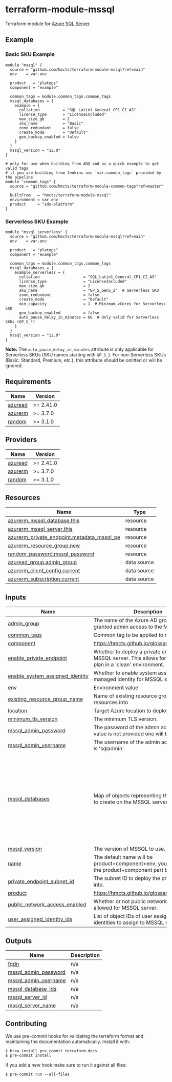 # terraform-module-mssql

Terraform module for [Azure SQL Server](https://azure.microsoft.com/en-gb/products/azure-sql/).

## Example

### Basic SKU Example

```hcl
module "mssql" {
  source = "github.com/hmcts/terraform-module-mssql?ref=main"
  env    = var.env

  product   = "platops"
  component = "example"

  common_tags = module.common_tags.common_tags
  mssql_databases = {
    example = {
      collation          = "SQL_Latin1_General_CP1_CI_AS"
      license_type       = "LicenseIncluded"
      max_size_gb        = 2
      sku_name           = "Basic"
      zone_redundant     = false
      create_mode        = "Default"
      geo_backup_enabled = false
    }
  }
  mssql_version = "12.0"
}

# only for use when building from ADO and as a quick example to get valid tags
# if you are building from Jenkins use `var.common_tags` provided by the pipeline
module "common_tags" {
  source = "github.com/hmcts/terraform-module-common-tags?ref=master"

  builtFrom   = "hmcts/terraform-module-mssql"
  environment = var.env
  product     = "sds-platform"
}
```

### Serverless SKU Example

```hcl
module "mssql_serverless" {
  source = "github.com/hmcts/terraform-module-mssql?ref=main"
  env    = var.env

  product   = "platops"
  component = "example"

  common_tags = module.common_tags.common_tags
  mssql_databases = {
    example_serverless = {
      collation                   = "SQL_Latin1_General_CP1_CI_AS"
      license_type                = "LicenseIncluded"
      max_size_gb                 = 2
      sku_name                    = "GP_S_Gen5_2"  # Serverless SKU
      zone_redundant              = false
      create_mode                 = "Default"
      min_capacity                = 1  # Minimum vCores for Serverless SKU
      geo_backup_enabled          = false
      auto_pause_delay_in_minutes = 60  # Only valid for Serverless SKUs (GP_S_*)
    }
  }
  mssql_version = "12.0"
}
```

**Note:** The `auto_pause_delay_in_minutes` attribute is only applicable for Serverless SKUs (SKU names starting with `GP_S_`). For non-Serverless SKUs (Basic, Standard, Premium, etc.), this attribute should be omitted or will be ignored.

<!-- BEGIN_TF_DOCS -->
## Requirements

| Name | Version |
|------|---------|
| <a name="requirement_azuread"></a> [azuread](#requirement\_azuread) | >= 2.41.0 |
| <a name="requirement_azurerm"></a> [azurerm](#requirement\_azurerm) | >= 3.7.0 |
| <a name="requirement_random"></a> [random](#requirement\_random) | >= 3.1.0 |

## Providers

| Name | Version |
|------|---------|
| <a name="provider_azuread"></a> [azuread](#provider\_azuread) | >= 2.41.0 |
| <a name="provider_azurerm"></a> [azurerm](#provider\_azurerm) | >= 3.7.0 |
| <a name="provider_random"></a> [random](#provider\_random) | >= 3.1.0 |

## Resources

| Name | Type |
|------|------|
| [azurerm_mssql_database.this](https://registry.terraform.io/providers/hashicorp/azurerm/latest/docs/resources/mssql_database) | resource |
| [azurerm_mssql_server.this](https://registry.terraform.io/providers/hashicorp/azurerm/latest/docs/resources/mssql_server) | resource |
| [azurerm_private_endpoint.metadata_mssql_pe](https://registry.terraform.io/providers/hashicorp/azurerm/latest/docs/resources/private_endpoint) | resource |
| [azurerm_resource_group.new](https://registry.terraform.io/providers/hashicorp/azurerm/latest/docs/resources/resource_group) | resource |
| [random_password.mssql_password](https://registry.terraform.io/providers/hashicorp/random/latest/docs/resources/password) | resource |
| [azuread_group.admin_group](https://registry.terraform.io/providers/hashicorp/azuread/latest/docs/data-sources/group) | data source |
| [azurerm_client_config.current](https://registry.terraform.io/providers/hashicorp/azurerm/latest/docs/data-sources/client_config) | data source |
| [azurerm_subscription.current](https://registry.terraform.io/providers/hashicorp/azurerm/latest/docs/data-sources/subscription) | data source |

## Inputs

| Name | Description | Type | Default | Required |
|------|-------------|------|---------|:--------:|
| <a name="input_admin_group"></a> [admin\_group](#input\_admin\_group) | The name of the Azure AD group that will be granted admin access to the MSSQL server. | `string` | `null` | no |
| <a name="input_common_tags"></a> [common\_tags](#input\_common\_tags) | Common tag to be applied to resources | `map(string)` | n/a | yes |
| <a name="input_component"></a> [component](#input\_component) | https://hmcts.github.io/glossary/#component | `string` | n/a | yes |
| <a name="input_enable_private_endpoint"></a> [enable\_private\_endpoint](#input\_enable\_private\_endpoint) | Whether to deploy a private endpoint for the MSSQL server. This allows for a terraform plan in a 'clean' environment. | `bool` | `false` | no |
| <a name="input_enable_system_assigned_identity"></a> [enable\_system\_assigned\_identity](#input\_enable\_system\_assigned\_identity) | Whether to enable system assigned managed identity for MSSQL server. | `bool` | `true` | no |
| <a name="input_env"></a> [env](#input\_env) | Environment value | `string` | n/a | yes |
| <a name="input_existing_resource_group_name"></a> [existing\_resource\_group\_name](#input\_existing\_resource\_group\_name) | Name of existing resource group to deploy resources into | `string` | `null` | no |
| <a name="input_location"></a> [location](#input\_location) | Target Azure location to deploy the resource | `string` | `"UK South"` | no |
| <a name="input_minimum_tls_version"></a> [minimum\_tls\_version](#input\_minimum\_tls\_version) | The minimum TLS version. | `string` | `"1.2"` | no |
| <a name="input_mssql_admin_password"></a> [mssql\_admin\_password](#input\_mssql\_admin\_password) | The password of the admin account, if a value is not provided one will be generated. | `string` | `null` | no |
| <a name="input_mssql_admin_username"></a> [mssql\_admin\_username](#input\_mssql\_admin\_username) | The username of the admin account, default is 'sqladmin'. | `string` | `"sqladmin"` | no |
| <a name="input_mssql_databases"></a> [mssql\_databases](#input\_mssql\_databases) | Map of objects representing the databases to create on the MSSQL server. | <pre>map(object({<br/>    collation                   = optional(string)<br/>    license_type                = optional(string, "LicenseIncluded")<br/>    max_size_gb                 = optional(number, 1)<br/>    sku_name                    = optional(string, "Basic")<br/>    zone_redundant              = optional(bool, false)<br/>    create_mode                 = optional(string, "Default")<br/>    min_capacity                = optional(number)<br/>    geo_backup_enabled          = optional(bool, false)<br/>    auto_pause_delay_in_minutes = optional(number, -1)<br/>  }))</pre> | `{}` | no |
| <a name="input_mssql_version"></a> [mssql\_version](#input\_mssql\_version) | The version of MSSQL to use. | `string` | `"12.0"` | no |
| <a name="input_name"></a> [name](#input\_name) | The default name will be product+component+env, you can override the product+component part by setting this | `string` | `null` | no |
| <a name="input_private_endpoint_subnet_id"></a> [private\_endpoint\_subnet\_id](#input\_private\_endpoint\_subnet\_id) | The subnet ID to deploy the private endpoint into. | `string` | `null` | no |
| <a name="input_product"></a> [product](#input\_product) | https://hmcts.github.io/glossary/#product | `string` | n/a | yes |
| <a name="input_public_network_access_enabled"></a> [public\_network\_access\_enabled](#input\_public\_network\_access\_enabled) | Whether or not public network access is allowed for MSSQL server. | `bool` | `false` | no |
| <a name="input_user_assigned_identity_ids"></a> [user\_assigned\_identity\_ids](#input\_user\_assigned\_identity\_ids) | List of object IDs of user assigned managed identities to assign to MSSQL server. | `list(string)` | `[]` | no |

## Outputs

| Name | Description |
|------|-------------|
| <a name="output_fqdn"></a> [fqdn](#output\_fqdn) | n/a |
| <a name="output_mssql_admin_password"></a> [mssql\_admin\_password](#output\_mssql\_admin\_password) | n/a |
| <a name="output_mssql_admin_username"></a> [mssql\_admin\_username](#output\_mssql\_admin\_username) | n/a |
| <a name="output_mssql_database_ids"></a> [mssql\_database\_ids](#output\_mssql\_database\_ids) | n/a |
| <a name="output_mssql_server_id"></a> [mssql\_server\_id](#output\_mssql\_server\_id) | n/a |
| <a name="output_mssql_server_name"></a> [mssql\_server\_name](#output\_mssql\_server\_name) | n/a |
<!-- END_TF_DOCS -->

## Contributing

We use pre-commit hooks for validating the terraform format and maintaining the documentation automatically.
Install it with:

```shell
$ brew install pre-commit terraform-docs
$ pre-commit install
```

If you add a new hook make sure to run it against all files:
```shell
$ pre-commit run --all-files
```

